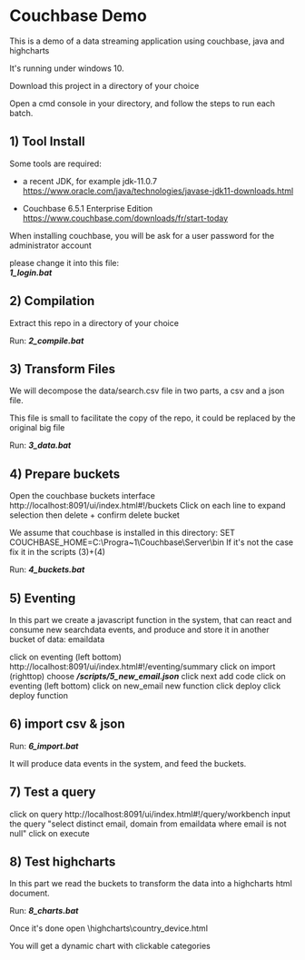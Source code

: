 # Couchbase Demo 

This is a demo of a data streaming application using couchbase, java and highcharts

It's running under windows 10.

Download this project in a directory of your choice

Open a cmd console in your directory, and follow the steps to run each batch.


## 1) Tool Install

Some tools are required:

- a recent JDK, for example jdk-11.0.7
https://www.oracle.com/java/technologies/javase-jdk11-downloads.html

- Couchbase 6.5.1 Enterprise Edition
https://www.couchbase.com/downloads/fr/start-today

When installing couchbase, you will be ask for a user password for the administrator account

please change it into this file:  
**_1_login.bat_**

## 2) Compilation 

Extract this repo in a directory of your choice

Run: **_2_compile.bat_**

## 3) Transform Files

We will decompose the data/search.csv file in two parts, a csv and a json file.

This file is small to facilitate the copy of the repo, it could be replaced by the original big file   

Run: **_3_data.bat_**

## 4) Prepare buckets

Open the couchbase buckets interface http://localhost:8091/ui/index.html#!/buckets 
Click on each line to expand selection then delete + confirm delete bucket

We assume that couchbase is installed in this directory:
SET COUCHBASE_HOME=C:\Progra~1\Couchbase\Server\bin
If it's not the case fix it in the scripts (3)+(4)

Run: **_4_buckets.bat_**

## 5) Eventing

In this part we create a javascript function in the system, that can react and consume new searchdata events, 
and produce and store it in another bucket of data: emaildata

click on eventing (left bottom)  http://localhost:8091/ui/index.html#!/eventing/summary
click on import (righttop)
choose **_/scripts/5_new_email.json_**
click next add code
click on eventing (left bottom)
click on new_email new function
click deploy
click deploy function


## 6) import csv & json

Run: **_6_import.bat_**

It will produce data events in the system, and feed the buckets.

## 7) Test a query

click on query http://localhost:8091/ui/index.html#!/query/workbench
input the query "select distinct email, domain from  emaildata where email is not null"
click on execute

## 8) Test highcharts

In this part we read the buckets to transform the data into a highcharts html document.

Run: **_8_charts.bat_**

Once it's done open \highcharts\country_device.html

You will get a dynamic chart with clickable categories


